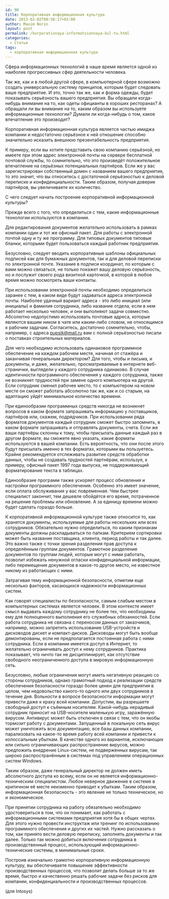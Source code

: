 ```yaml
---
id: 90
title: Корпоративная информационная культура
date: 2013-02-02T00:58:17+03:00
author: Maxim Norin
layout: post
permalink: /korporativnaya-informatsionnaya-kul-tu.html
categories:
  - Статьи
tags:
  - корпоративная информационная культура
---
```

Сфера информационных технологий в наше время является одной из наиболее прогрессивных сфер деятельности человека.

Так же, как и в любой другой сфере, в компьютерной сфере возможно создать универсальную систему принципов, которым будет следовать ваше предприятие. И это, точно так же, как и форма одежды, будет показывать серьёзность вашего предприятия. Вы обращали когда-нибудь внимание на то, как одеты официанты в хороших ресторанах? А обращали ли вы внимание на то, каким образом вы используете информационные технологии? Думали ли когда-нибудь о том, какое впечатление это производит?
<!--more-->

Корпоративная информационная культура является частью имиджа компании и недостаточно серьёзное к ней отношение способно значительно исказить внешнюю презентабельность предприятия.

К примеру, если вы хотите представить свою компанию серьёзной, но имеете при этом адрес электронной почты на сервере бесплатной почтовой службы, то сомнительно, что это произведёт положительное впечатление на серьёзных потенциальных партнёров. Если же у вас зарегистрирован собственный домен с названием вашего предприятия, то это значит, что вы относитесь с достаточной серьёзностью к деловой переписке и конфиденциальности. Таким образом, получая доверие партнёров, вы увеличиваете их количество.

С чего следует начать построение корпоративной информационной культуры?

Прежде всего с того, что определиться с тем, какие информационные технологии используются в компании.

Для редактирования документов желательно использовать в рамках компании один и тот же офисный пакет. Для работы с электронной почтой одну и ту же программу. Для типовых документов типовые бланки, которыми будет пользоваться каждый работник предприятия.

Безусловно, следует вводить корпоративные шаблоны официальных подписей как для бумажных документов, так и для деловой переписки по электронной почте. Указание в подписи координат, по которым с вами можно связаться, не только покажет вашу деловую серьёзность, но и послужит своего рода визитной карточкой, в которой в любое время можно посмотреть ваши контакты.

При использовании электронной почты необходимо определиться заранее с тем, в каком виде будут задаваться адреса электронной почты. Наиболее удачный вариант адреса - это либо инициал (или инициалы) и фамилия сотрудника, либо название отдела, если в нем работает несколько человек, и они выполняют задачи совместно. Абсолютно недопустимо использовать почтовые адреса, которые являются вашим ником в чате или каким-либо словом, не относящимся к рабочим задачам. Согласитесь, достаточно сомнительно, чтобы, например, с адреса pupsik@mail.ru вам с полной серьёзностью писали о поставках строительных материалов.

Для чего необходимо использовать одинаковое программное обеспечение на каждом рабочем месте, начиная от стажёра и заканчивая генеральным директором? Для того, чтобы и письма, и документы, и даже, желательно, просматриваемые в интернете веб-странички, выглядели у каждого сотрудника одинаково. В случае идентичности программного обеспечения у каждого сотрудника, также не возникнет трудностей при замене одного компьютера на другой. Если сотрудник сменил рабочее место, то с компьютером на новом месте он сможет работать абсолютно так же, как и со старым, на адаптацию уйдёт минимальное количество времени.

При единообразии программных средств никогда не возникнет вопросов в каком формате запрашивать информацию у поставщиков, партнёров или, скажем, подрядчиков. При использовании ряда форматов документов каждый сотрудник сможет быстро запомнить, в каком формате запрашивать и отправлять документы, счета. Если же ваши партнёры склонны к тому, чтобы присылать данные каждый раз в другом формате, вы сможете явно указать, какие форматы используются в вашей компании. Есть вероятность, что они после этого будут присылать именно в тех форматах, которыми вы пользуетесь. Крайне рекомендуется отслеживать развитие средств обработки данных, чтобы не создавать трудностей партнёрам, используя, к примеру, офисный пакет 1997 года выпуска, не поддерживающий форматирование текста в таблицах.

Единообразие программ также ускоряет процесс обновления и настройки программного обеспечения. Особенно это имеет значение, если оплата обслуживания у вас повременная. Чем быстрее специалист закончит, тем дешевле обойдётся его время, потраченное на решение проблемы или обновление. А за единицу времени можно будет сделать гораздо больше.

К корпоративной информационной культуре также относится то, как хранятся документы, используемые для работы нескольких или всех сотрудников. Обязательно нужно определиться, по каким признакам документы должны раскладываться по папкам. Критерием сортировки может быть название поставщика, клиента, период работы и так далее. Это важно также с точки зрения разделения прав доступа к определённым группам документов. Грамотное разделение документов по группам людей, которые могут с ними работать, позволит избежать ненужной огласки конфиденциальной информации, либо перемещения документов в какое-то другое место, не известное никому из работающих с ними.

Затрагивая тему информационной безопасности, отметим еще несколько факторов, касающихся надежности информационных систем.

Как говорят специалисты по безопасности, самым слабым местом в компьютерных системах является человек. В этом контексте имеет смысл выдавать каждому сотруднику не более тех, что необходимы ему для полноценного выполнения его служебных обязанностей. Если работа сотрудника не связана с переносом данных от заказчиков, например, можно запретить использование USB-устройств и дисководов дискет и компакт-дисков. Дисководы могут быть вообще демонтированы, если не предполагается постоянная работа с ними сотрудника. Если в компании имеется доступ в Интернет, то желательно ограничивать доступ к нему сотрудников. Практика показывает, что ничто так не дисциплинирует, как отсутствие свободного неограниченного доступа в мировую информационную сеть.

Безусловно, любые ограничения могут иметь негативную реакцию со стороны сотрудников, однако грамотный подход к реализации средств обеспечения безопасности гораздо более ценен для предприятия в целом, чем недовольство какого-то одного или двух сотрудников в течение дня. Вольности в вопросе безопасности информации могут привести даже к краху всей компании. Допустим, вы разрешаете свободный доступ к съёмным носителям. Какой-нибудь нерадивый сотрудник приносит на USB-носителе маленькую игру, заражённую вирусом. Антивирус может быть отключен в связи с тем, что он якобы тормозит работу с документами. Запущенный в локальную сеть вирус может уничтожить всю документацию, все базы данных компании, парализовать на какое-то время работу всей компании и привести к колоссальным убыткам. В качестве одного из вариантов, исключающих или сильно ограничивающих распространение вирусов, можно предложить внедрение Linux-систем, не подверженных вирусам, так широко распространённым в системах под управлением операционных систем Windows.

Таким образом, даже генеральный директор не должен иметь абсолютного доступа ко всему, если он не является информационно-техническим специалистом. Любое неверное движение в системе в критичном её месте неизменно приводит к убыткам. Таким образом, информационная безопасность - это явление не только техническое, но и экономическое.

При принятии сотрудника на работу обязательно необходимо удостовериться в том, что он понимает, как работать с информационными системами предприятия хотя бы в общих чертах. Для этого нужно провести инструктаж или тренинг по использованию программного обеспечения и других их частей. Нужно рассказать о том, как принято вести деловую переписку, заполнять документы и так далее. Только так можно добиться включения сотрудника в производственный процесс, использующий информационно-технические системы, в минимальные сроки.

Построив изначально грамотно корпоративную информационную культуру, вы обеспечиваете повышение эффективности производственных процессов, что позволит делать больше за то же время, быстро и качественно решать рабочие задачи без рисков для компании, конфиденциальности и производственных процессов.

(для Intosys)
